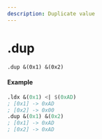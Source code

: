 ```yaml
---
description: Duplicate value
---
```


# .dup

```text
.dup &(0x1) &(0x2)
```

#### Example

```scheme
.ldx &(0x1) <| $(0xAD)
; [0x1] -> 0xAD
; [0x2] -> 0x00
.dup &(0x1) &(0x2)
; [0x1] -> 0xAD
; [0x2] -> 0xAD
```

